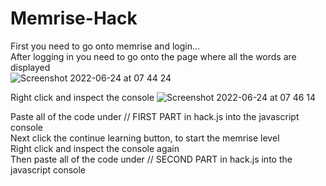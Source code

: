 # Memrise-Hack
First you need to go onto memrise and login...  
After logging in you need to go onto the page where all the words are displayed  
![Screenshot 2022-06-24 at 07 44 24](https://user-images.githubusercontent.com/70839471/175478424-3c7e560e-f530-44ba-bc6c-85c1d0917249.png)

Right click and inspect the console
![Screenshot 2022-06-24 at 07 46 14](https://user-images.githubusercontent.com/70839471/175478644-e9f2357c-c033-47ab-8c6d-73c8d719bdeb.png)

Paste all of the code under // FIRST PART in hack.js into the javascript console  
Next click the continue learning button, to start the memrise level  
Right click and inspect the console again  
Then paste all of the code under // SECOND PART in hack.js into the javascript console  
